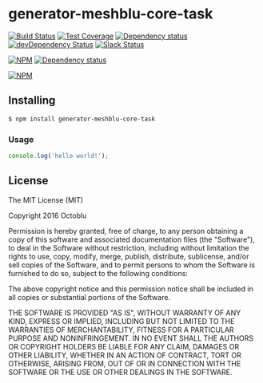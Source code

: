# generator-meshblu-core-task

[![Build Status](https://travis-ci.org/octoblu/meshblu-core-task-unregister-device.svg?branch=master)](https://travis-ci.org/octoblu/meshblu-core-task-unregister-device)
[![Test Coverage](https://codecov.io/gh/octoblu/meshblu-core-task-unregister-device/branch/master/graph/badge.svg)](https://codecov.io/gh/octoblu/meshblu-core-task-unregister-device)
[![Dependency status](http://img.shields.io/david/octoblu/meshblu-core-task-unregister-device.svg?style=flat)](https://david-dm.org/octoblu/meshblu-core-task-unregister-device)
[![devDependency Status](http://img.shields.io/david/dev/octoblu/meshblu-core-task-unregister-device.svg?style=flat)](https://david-dm.org/octoblu/meshblu-core-task-unregister-device#info=devDependencies)
[![Slack Status](http://community-slack.octoblu.com/badge.svg)](http://community-slack.octoblu.com)

[![NPM](https://nodei.co/npm/meshblu-core-task-unregister-device.svg?style=flat)](https://npmjs.org/package/meshblu-core-task-unregister-device)
[![Dependency status](http://img.shields.io/david/octoblu/generator-meshblu-core-task.svg?style=flat)](https://david-dm.org/octoblu/generator-meshblu-core-task)

[![NPM](https://nodei.co/npm/generator-meshblu-core-task.svg?style=flat)](https://npmjs.org/package/generator-meshblu-core-task)

## Installing

```bash
$ npm install generator-meshblu-core-task
```

### Usage

```javascript
console.log('hello world!');
```

## License

The MIT License (MIT)

Copyright 2016 Octoblu

Permission is hereby granted, free of charge, to any person obtaining a copy
of this software and associated documentation files (the "Software"), to deal
in the Software without restriction, including without limitation the rights
to use, copy, modify, merge, publish, distribute, sublicense, and/or sell
copies of the Software, and to permit persons to whom the Software is
furnished to do so, subject to the following conditions:

The above copyright notice and this permission notice shall be included in all
copies or substantial portions of the Software.

THE SOFTWARE IS PROVIDED "AS IS", WITHOUT WARRANTY OF ANY KIND, EXPRESS OR
IMPLIED, INCLUDING BUT NOT LIMITED TO THE WARRANTIES OF MERCHANTABILITY,
FITNESS FOR A PARTICULAR PURPOSE AND NONINFRINGEMENT. IN NO EVENT SHALL THE
AUTHORS OR COPYRIGHT HOLDERS BE LIABLE FOR ANY CLAIM, DAMAGES OR OTHER
LIABILITY, WHETHER IN AN ACTION OF CONTRACT, TORT OR OTHERWISE, ARISING FROM,
OUT OF OR IN CONNECTION WITH THE SOFTWARE OR THE USE OR OTHER DEALINGS IN THE
SOFTWARE.
